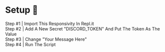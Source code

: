 # Setup 🤖
Step #1 | Import This Responsivity In Repl.it\
Step #2 | Add A New Secret "DISCORD_TOKEN" And Put The Token As The Value\
Step #3 | Change "Your Message Here"\
Step #4 | Run The Script
